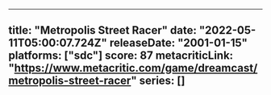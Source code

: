 
---
title: "Metropolis Street Racer"
date: "2022-05-11T05:00:07.724Z"
releaseDate: "2001-01-15"
platforms: ["sdc"]
score: 87
metacriticLink: "https://www.metacritic.com/game/dreamcast/metropolis-street-racer"
series: []
---
